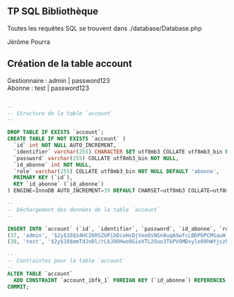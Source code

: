 ## TP SQL Bibliothèque

Toutes les requêtes SQL se trouvent dans ./database/Database.php

Jérôme Pourra

## Création de la table account

Gestionnaire : admin | password123 <br>
Abonne : test | password123

```sql

--
-- Structure de la table `account`
--

DROP TABLE IF EXISTS `account`;
CREATE TABLE IF NOT EXISTS `account` (
  `id` int NOT NULL AUTO_INCREMENT,
  `identifier` varchar(255) CHARACTER SET utf8mb3 COLLATE utf8mb3_bin NOT NULL,
  `password` varchar(255) COLLATE utf8mb3_bin NOT NULL,
  `id_abonne` int NOT NULL,
  `role` varchar(255) COLLATE utf8mb3_bin NOT NULL DEFAULT 'abonne',
  PRIMARY KEY (`id`),
  KEY `id_abonne` (`id_abonne`)
) ENGINE=InnoDB AUTO_INCREMENT=39 DEFAULT CHARSET=utf8mb3 COLLATE=utf8mb3_bin;

--
-- Déchargement des données de la table `account`
--

INSERT INTO `account` (`id`, `identifier`, `password`, `id_abonne`, `role`) VALUES
(37, 'admin', '$2y$10$S4HCI6RSZUPibDcoHsDjVeoOsNGn0uqASwfcLBDPbPCMSauH.papC', 3034, 'gestionnaire'),
(38, 'test', '$2y$10$mmTdJnDl/rLkJ0OHwo0GieXTL2Ouo3TkPVOMDxylo09hWYjszh6F2', 3035, 'abonne');

--
-- Contraintes pour la table `account`
--
ALTER TABLE `account`
  ADD CONSTRAINT `account_ibfk_1` FOREIGN KEY (`id_abonne`) REFERENCES `abonne` (`id`) ON DELETE RESTRICT ON UPDATE RESTRICT;
COMMIT;

```